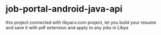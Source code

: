 # job-portal-android-java-api
this project connected with libyacv.com project, let you build your resume and save it with pdf extension and apply to any jobs in Libya
